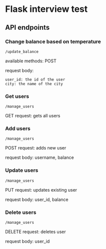 # Flask interview test

## API endpoints
### Change balance based on temperature
```
/update_balance
```
available methods: POST

request body:
```
user_id: the id of the user
city: the name of the city
```

### Get users
```
/manage_users
```
GET request: gets all users

### Add users
```
/manage_users
```
POST request: adds new user

request body: username, balance

### Update users
```
/manage_users
```
PUT request: updates existing user

request body: user_id, balance

### Delete users
```
/manage_users
```
DELETE request: deletes user

request body: user_id
